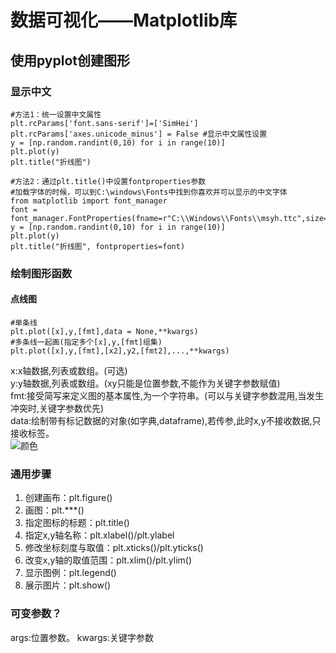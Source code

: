 # 数据可视化——Matplotlib库  
## 使用pyplot创建图形  
### 显示中文  
```
#方法1：统一设置中文属性  
plt.rcParams['font.sans-serif']=['SimHei']  
plt.rcParams['axes.unicode_minus'] = False #显示中文属性设置  
y = [np.random.randint(0,10) for i in range(10)]  
plt.plot(y)  
plt.title("折线图")  
```  
```  
#方法2：通过plt.title()中设置fontproperties参数  
#加载字体的时候，可以到C:\windows\Fonts中找到你喜欢并可以显示的中文字体  
from matplotlib import font_manager  
font = font_manager.FontProperties(fname=r"C:\\Windows\\Fonts\\msyh.ttc",size=10)  
y = [np.random.randint(0,10) for i in range(10)]  
plt.plot(y)  
plt.title("折线图", fontproperties=font)  
```  
### 绘制图形函数  
#### 点线图  
```  
#单条线  
plt.plot([x],y,[fmt],data = None,**kwargs)  
#多条线一起画(指定多个[x],y,[fmt]组集)  
plt.plot([x],y,[fmt],[x2],y2,[fmt2],...,**kwargs)  
```  
x:x轴数据,列表或数组。(可选)  
y:y轴数据,列表或数组。(xy只能是位置参数,不能作为关键字参数赋值)  
fmt:接受简写来定义图的基本属性,为一个字符串。(可以与关键字参数混用,当发生冲突时,关键字参数优先)  
data:绘制带有标记数据的对象(如字典,dataframe),若传参,此时x,y不接收数据,只接收标签。  
![颜色](https://thumbnail0.baidupcs.com/thumbnail/7d893601fo6d75eadeca06b8cae8f881?fid=1161491988-250528-130345986620849&time=1649851200&rt=sh&sign=FDTAER-DCb740ccc5511e5e8fedcff06b081203-RxtQroXqwAlY6gJh8NpXEEZbgCY%3D&expires=8h&chkv=0&chkbd=0&chkpc=&dp-logid=79447553622120281&dp-callid=0&file_type=0&size=c710_u400&quality=100&vuk=-&ft=video)
### 通用步骤  
1. 创建画布：plt.figure()  
2. 画图：plt.***()  
3. 指定图标的标题：plt.title()  
4. 指定x,y轴名称：plt.xlabel()/plt.ylabel  
5. 修改坐标刻度与取值：plt.xticks()/plt.yticks()  
6. 改变x,y轴的取值范围：plt.xlim()/plt.ylim()  
7. 显示图例：plt.legend()  
8. 展示图片：plt.show()  

### 可变参数？  
args:位置参数。
kwargs:关键字参数